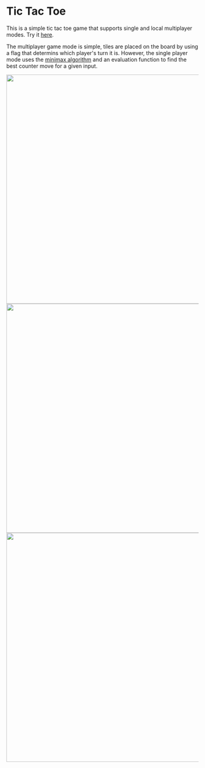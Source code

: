 # Tic Tac Toe

This is a simple tic tac toe game that supports single and local multiplayer modes. Try it [here](https://aitorfi.github.io/tic-tac-toe/).

The multiplayer game mode is simple, tiles are placed on the board by using a flag that determins which player's turn it is.
However, the single player mode uses the [minimax algorithm](https://en.wikipedia.org/wiki/Minimax) and an evaluation function
to find the best counter move for a given input.

<div>
  <img height="600px" src="https://user-images.githubusercontent.com/64830228/176460477-9bf54b7b-f018-49c2-be56-6eb6d12bbed6.png"/> 
  <img height="600px" src="https://user-images.githubusercontent.com/64830228/176461668-bf90d654-70c9-4ad5-a726-27caca9db05f.png"/>
  <img height="600px" src="https://user-images.githubusercontent.com/64830228/176462085-35f6ec33-4987-4d11-b559-8feccbdbb7d5.png"/>
</div>
